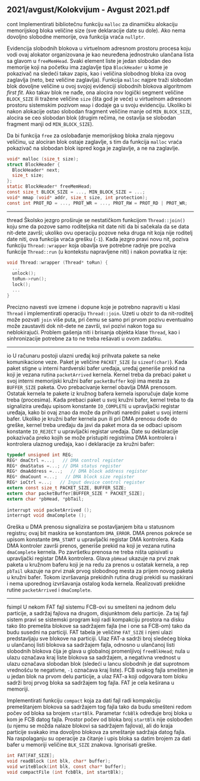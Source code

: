 2021/avgust/Kolokvijum - Avgust 2021.pdf
--------------------------------------------------------------------------------
cont
Implementirati  bibliotečnu  funkciju `malloc` za  dinamičku  alokaciju  memorijskog  bloka 
veličine size (sve  deklaracije  date  su  dole).  Ako  nema  dovoljno  slobodne  memorije,  ova 
funkcija vraća `nullptr`. 

Evidencija  slobodnih  blokova  u  virtuelnom  adresnom  prostoru  procesa  koju  vodi  ovaj 
alokator organizovana je kao neuređena jednostruko ulančana lista sa glavom u `freeMemHead`. 
Svaki  element  liste  je  jedan  slobodan  deo  memorije  koji  na  početku  ima  zaglavlje  tipa 
`BlockHeader` u kome je pokazivač na sledeći takav zapis, kao i veličina slobodnog bloka iza 
ovog zaglavlja (neto, bez veličine zaglavlja). Funkcija `malloc` najpre traži slobodan blok 
dovoljne veličine u ovoj svojoj evidenciji slobodnih blokova algoritmom *first  fit*.  Ako  takav 
blok ne nađe, ona alocira nov logički segment veličine `BLOCK_SIZE` ili tražene veličine `size` 
(šta god je veće) u virtuelnom adresnom prostoru sistemskim  pozivom `mmap` i  dodaje  ga  u 
svoju  evidenciju.  Ukoliko  bi  nakon  alokacije  ostao  slobodan  fragment  veličine  manje  od 
`MIN_BLOCK_SIZE`,  alocira  se  ceo  slobodan  blok  (drugim  rečima,  ne  ostavlja  se  slobodan 
fragment manji od `MIN_BLOCK_SIZE`). 

Da bi funkcija `free` za oslobađanje memorijskog bloka 
znala njegovu veličinu, uz alociran blok ostaje zaglavlje, s tim da funkcija `malloc` vraća 
pokazivač na slobodan blok ispred koga je zaglavlje, a ne na zaglavlje.
```c 
void* malloc (size_t size); 
struct BlockHeader { 
  BlockHeader* next; 
  size_t size; 
}; 
static BlockHeader* freeMemHead; 
const size_t BLOCK_SIZE = ..., MIN_BLOCK_SIZE = ...; 
void* mmap (void* addr, size_t size, int protection); 
const int PROT_RD = ..., PROT_WR = ..., PROT_RW = PROT_RD | PROT_WR; 
```

--------------------------------------------------------------------------------
thread 
Školsko jezgro proširuje se nestatičkom funkcijom `Thread::join()` koju  sme  da  pozove 
samo roditeljska nit date niti da bi sačekala da se data nit-dete završi; ukoliko ovu operaciju 
pozove neka druga nit koja nije roditelj date niti, ova funkcija vraća grešku (`-1`). Kada jezgro 
pravi  novu  nit,  poziva  funkciju `Thread::wrapper` koja  obavlja  sve  potrebne  radnje  pre 
poziva funkcije `Thread::run` (u kontekstu napravljene niti) i nakon povratka iz nje: 

```c
void Thread::wrapper (Thread* toRun) { 
  ... 
  unlock(); 
  toRun->run(); 
  lock(); 
  ... 
} 
```

Precizno   navesti   sve   izmene   i   dopune   koje   je   potrebno   napraviti   u   klasi `Thread` i 
implementirati  operaciju `Thread::join`.  Uzeti  u  obzir  to  da  nit-roditelj može pozvati `join` 
više puta, pri čemu se samo pri prvom pozivu eventualno može zaustaviti dok nit-dete  ne 
završi, svi pozivi nakon toga su neblokirajući. Problem gašenja niti i brisanja objekta klase 
`Thread`, kao i sinhronizacije potrebne za to ne treba rešavati u ovom zadatku. 


--------------------------------------------------------------------------------
io
U računaru postoji ulazni uređaj koji prihvata pakete sa neke komunikacione veze. Paket je 
veličine `PACKET_SIZE` (u `sizeof(char)`).  Kada  paket  stigne  u  interni  hardverski  bafer 
uređaja, uređaj generiše prekid na koji je vezana rutina `packetArrived` kernela. Kernel treba 
da  prebaci paket u svoj interni memorijski kružni bafer `packetBuffer` koji  ima  mesta  za  
`BUFFER_SIZE` paketa.  Ovo  prebacivanje  kernel  obavlja  DMA  prenosom.  Ostatak  kernela  te 
pakete iz kružnog bafera kernela isporučuje dalje kome treba (procesima). Kada prebaci paket 
u svoj kružni bafer, kernel treba to da signalizira uređaju upisom konstante `IO_COMPLETE` u 
upravljački registar uređaja, kako bi ovaj znao da može da prihvati naredni paket u svoj 
interni bafer. Ukoliko je kružni bafer kernela pun ili pri DMA prenosu dođe do greške, kernel 
treba uređaju da javi da paket mora da se odbaci upisom konstante `IO_REJECT` u upravljački 
registar uređaja. Date su deklaracije pokazivača preko kojih se može pristupiti registrima 
DMA kontrolera i kontrolera ulaznog uređaja, kao i deklaracije za kružni bafer: 
```c
typedef unsigned int REG; 
REG* dmaCtrl =...;   // DMA control register 
REG* dmaStatus =...; // DMA status register 
REG* dmaAddress =...;   // DMA block address register 
REG* dmaCount =...;   // DMA block size register 
REG* ioCtrl =...;   // Input device control register 
extern const size_t PACKET_SIZE, BUFFER_SIZE; 
extern char packetBuffer[BUFFER_SIZE * PACKET_SIZE]; 
extern char *pbHead, *pbTail; 
 
interrupt void packetArrived (); 
interrupt void dmaComplete (); 
```

Greška  u  DMA  prenosu  signalizira  se  postavljanjem  bita  u  statusnom  registru;  ovaj  bit 
maskira  se  konstantom `DMA_ERROR`. DMA prenos pokreće se upisom konstante `DMA_START` u 
upravljački registar DMA kontrolera. Kada DMA kontroler završi prenos, generiše prekid na 
koji  je  vezana  rutina `dmaComplete` kernela. Po završetku prenosa ne treba ništa upisivati u 
upravljački registar DMA kontrolera. Glava `pbHead` ukazuje na prvi znak paketa u kružnom 
baferu  koji  je  na  redu  za  prenos  u  ostatak  kernela,  a  rep `pbTail` ukazuje  na  prvi  znak  prvog 
slobodnog mesta za prijem novog paketa u kružni bafer. Tokom izvršavanja prekidnih rutina 
drugi prekidi su maskirani i nema uporednog izvršavanja ostalog koda kernela. 
Realizovati prekidne rutine `packetArrived` i `dmaComplete`. 

--------------------------------------------------------------------------------
fsimpl
U nekom FAT fajl sistemu FCB-ovi su smešteni na jednom delu particije, a sadržaj fajlova na 
drugom,  disjunktnom  delu  particije.  Za  taj  fajl  sistem  pravi  se  sistemski  program  koji  radi 
kompakciju prostora na disku tako što premešta blokove sa sadržajem fajla (ne i one sa FCB-om)  tako  da  budu  susedni  na  particiji.  FAT  tabela  je  veličine `FAT_SIZE` i  njeni  ulazi 
predstavljaju sve blokove na particiji. Ulaz FAT-a sadrži broj sledećeg bloka u ulančanoj listi 
blokova  sa  sadržajem  fajla,  odnosno  u  ulančanoj  listi  slobodnih  blokova  čija  je  glava  u 
globalnoj promenljivoj `freeBlkHead`; nula u ulazu označava kraj liste blokova sa sadržajem, 
a  negativna  vrednost  u  ulazu  označava  slobodan  blok  (sledeći  u  lancu  slobodnih  je  dat 
suprotnom vrednošću te negativne, `-1` označava kraj liste). FCB svakog fajla smešten je u 
jedan blok na prvom delu particije, a ulaz  FAT-a koji odgovara tom bloku sadrži broj prvog 
bloka sa sadržajem tog fajla. FAT je cela keširana u memoriji. 

Implementirati  funkciju `compact` koja za dati fajl radi kompakciju premeštanjem  blokova  sa 
sadržajem  tog  fajla  tako  da  budu  smešteni  redom  počev  od  bloka  sa  brojem `startBlk`. 
Parametar `fcbBlk` određuje broj bloka u kom je FCB datog fajla. Prostor počev od bloka broj 
`startBlk` nije oslobođen (u njemu se možda nalaze blokovi sa sadržajem  fajlova),  ali  do 
kraja  particije  svakako  ima  dovoljno  blokova  za  smeštanje  sadržaja  datog  fajla.  Na 
raspolaganju su operacije za čitanje i upis bloka sa datim brojem za dati bafer u memoriji 
veličine `BLK_SIZE` znakova. Ignorisati greške. 

```c
int FAT[FAT_SIZE]; 
void readBlock (int blk, char* buffer); 
void writeBlock(int blk, const char* buffer); 
void compactFile (int fcbBlk, int startBlk); 
```